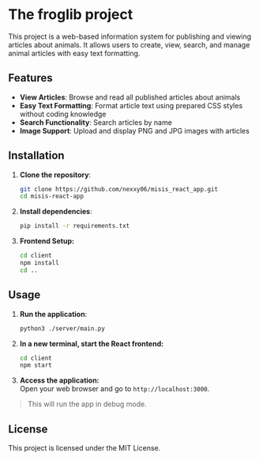 # The froglib project

This project is a web-based information system for publishing and viewing articles about animals. It allows users to create, view, search, and manage animal articles with easy text formatting.

## Features

- **View Articles**: Browse and read all published articles about animals
- **Easy Text Formatting**: Format article text using prepared CSS styles without coding knowledge
- **Search Functionality**: Search articles by name
- **Image Support**: Upload and display PNG and JPG images with articles

## Installation

1. **Clone the repository**:
    ```sh
    git clone https://github.com/nexxy06/misis_react_app.git
    cd misis-react-app
    ```

2. **Install dependencies**:
    ```sh
    pip install -r requirements.txt
    ```

3. **Frontend Setup:**
    ```sh
    cd client
    npm install
    cd ..
    ```
## Usage

1. **Run the application**:
    ```sh
    python3 ./server/main.py
    ```

2. **In a new terminal, start the React frontend:**
    ```sh
    cd client
    npm start
    ```

3. **Access the application:**  
    Open your web browser and go to `http://localhost:3000`.

> This will run the app in debug mode.

## License

This project is licensed under the MIT License.